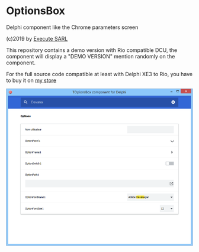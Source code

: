 # OptionsBox
Delphi component like the Chrome parameters screen

(c)2019 by [Execute SARL](http://www.execute.fr)

This repository contains a demo version with Rio compatible DCU, the component will display a "DEMO VERSION" mention randomly on the component.

For the full source code compatible at least with Delphi XE3 to Rio, you have to buy it on [my store](https://store.execute.fr)

![screen](OptionsBox.png)
